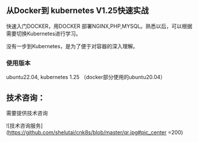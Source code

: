 ## 从Docker到 kubernetes V1.25快速实战

快速入门DOCKER，用DOCKER 部署NGINX,PHP,MYSQL。熟悉以后，可以根据需要切换Kubernetes进行学习。

没有一步到Kubernetes，是为了便于对容器的深入理解。

### 使用版本
ubuntu22.04, kubernetes 1.25
（docker部分使用的ubuntu20.04）

## 技术咨询：

需要提供技术咨询

![技术咨询服务](https://github.com/shelutai/cnk8s/blob/master/qr.jpg#pic_center =200)

